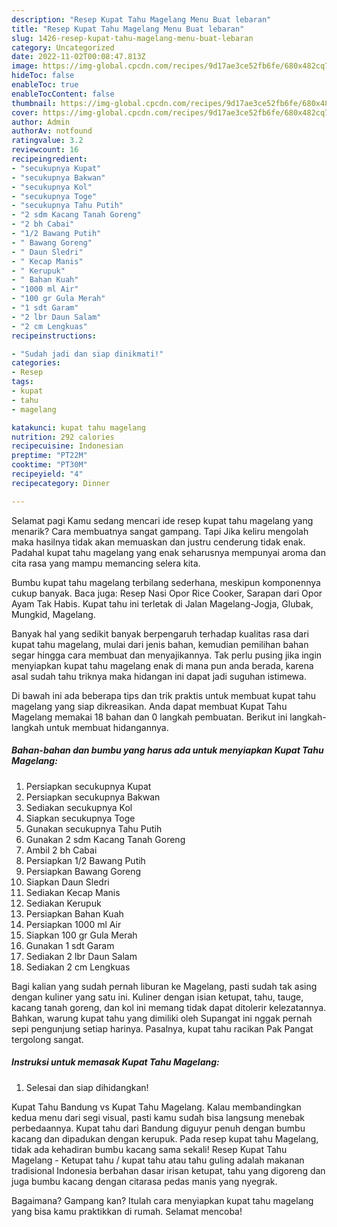 ```yaml
---
description: "Resep Kupat Tahu Magelang Menu Buat lebaran"
title: "Resep Kupat Tahu Magelang Menu Buat lebaran"
slug: 1426-resep-kupat-tahu-magelang-menu-buat-lebaran
category: Uncategorized
date: 2022-11-02T00:08:47.813Z
image: https://img-global.cpcdn.com/recipes/9d17ae3ce52fb6fe/680x482cq70/kupat-tahu-magelang-foto-resep-utama.jpg
hideToc: false
enableToc: true
enableTocContent: false
thumbnail: https://img-global.cpcdn.com/recipes/9d17ae3ce52fb6fe/680x482cq70/kupat-tahu-magelang-foto-resep-utama.jpg
cover: https://img-global.cpcdn.com/recipes/9d17ae3ce52fb6fe/680x482cq70/kupat-tahu-magelang-foto-resep-utama.jpg
author: Admin
authorAv: notfound
ratingvalue: 3.2
reviewcount: 16
recipeingredient:
- "secukupnya Kupat"
- "secukupnya Bakwan"
- "secukupnya Kol"
- "secukupnya Toge"
- "secukupnya Tahu Putih"
- "2 sdm Kacang Tanah Goreng"
- "2 bh Cabai"
- "1/2 Bawang Putih"
- " Bawang Goreng"
- " Daun Sledri"
- " Kecap Manis"
- " Kerupuk"
- " Bahan Kuah"
- "1000 ml Air"
- "100 gr Gula Merah"
- "1 sdt Garam"
- "2 lbr Daun Salam"
- "2 cm Lengkuas"
recipeinstructions:

- "Sudah jadi dan siap dinikmati!"
categories:
- Resep
tags:
- kupat
- tahu
- magelang

katakunci: kupat tahu magelang 
nutrition: 292 calories
recipecuisine: Indonesian
preptime: "PT22M"
cooktime: "PT30M"
recipeyield: "4"
recipecategory: Dinner

---
```



Selamat pagi Kamu sedang mencari ide resep kupat tahu magelang yang menarik? Cara membuatnya sangat gampang. Tapi Jika keliru mengolah maka hasilnya tidak akan memuaskan dan justru cenderung tidak enak. Padahal kupat tahu magelang yang enak seharusnya mempunyai aroma dan cita rasa yang mampu memancing selera kita.


Bumbu kupat tahu magelang terbilang sederhana, meskipun komponennya cukup banyak. Baca juga: Resep Nasi Opor Rice Cooker, Sarapan dari Opor Ayam Tak Habis. Kupat tahu ini terletak di Jalan Magelang-Jogja, Glubak, Mungkid, Magelang.

Banyak hal yang sedikit banyak berpengaruh terhadap kualitas rasa dari kupat tahu magelang, mulai dari jenis bahan, kemudian pemilihan bahan segar hingga cara membuat dan menyajikannya. Tak perlu pusing jika ingin menyiapkan kupat tahu magelang enak di mana pun anda berada, karena asal sudah tahu triknya maka hidangan ini dapat jadi suguhan istimewa.


Di bawah ini ada beberapa tips dan trik praktis untuk membuat kupat tahu magelang yang siap dikreasikan. Anda dapat membuat Kupat Tahu Magelang memakai 18 bahan dan 0 langkah pembuatan. Berikut ini langkah-langkah untuk membuat hidangannya.

<!--inarticleads1-->

##### Bahan-bahan dan bumbu yang harus ada untuk menyiapkan Kupat Tahu Magelang:

1. Persiapkan secukupnya Kupat
1. Persiapkan secukupnya Bakwan
1. Sediakan secukupnya Kol
1. Siapkan secukupnya Toge
1. Gunakan secukupnya Tahu Putih
1. Gunakan 2 sdm Kacang Tanah Goreng
1. Ambil 2 bh Cabai
1. Persiapkan 1/2 Bawang Putih
1. Persiapkan  Bawang Goreng
1. Siapkan  Daun Sledri
1. Sediakan  Kecap Manis
1. Sediakan  Kerupuk
1. Persiapkan  Bahan Kuah
1. Persiapkan 1000 ml Air
1. Siapkan 100 gr Gula Merah
1. Gunakan 1 sdt Garam
1. Sediakan 2 lbr Daun Salam
1. Sediakan 2 cm Lengkuas


Bagi kalian yang sudah pernah liburan ke Magelang, pasti sudah tak asing dengan kuliner yang satu ini. Kuliner dengan isian ketupat, tahu, tauge, kacang tanah goreng, dan kol ini memang tidak dapat ditolerir kelezatannya. Bahkan, warung kupat tahu yang dimiliki oleh Supangat ini nggak pernah sepi pengunjung setiap harinya. Pasalnya, kupat tahu racikan Pak Pangat tergolong sangat. 

<!--inarticleads2-->

##### Instruksi untuk memasak Kupat Tahu Magelang:


1. Selesai dan siap dihidangkan!

Kupat Tahu Bandung vs Kupat Tahu Magelang. Kalau membandingkan kedua menu dari segi visual, pasti kamu sudah bisa langsung menebak perbedaannya. Kupat tahu dari Bandung diguyur penuh dengan bumbu kacang dan dipadukan dengan kerupuk. Pada resep kupat tahu Magelang, tidak ada kehadiran bumbu kacang sama sekali! Resep Kupat Tahu Magelang - Ketupat tahu / kupat tahu atau tahu guling adalah makanan tradisional Indonesia berbahan dasar irisan ketupat, tahu yang digoreng dan juga bumbu kacang dengan citarasa pedas manis yang nyegrak. 

Bagaimana? Gampang kan? Itulah cara menyiapkan kupat tahu magelang yang bisa kamu praktikkan di rumah. Selamat mencoba!
